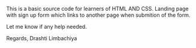This is a basic source code for learners of HTML AND CSS. Landing page with sign up form which links to another page when submition of the form.

Let me know if any help needed.

Regards,
Drashti Limbachiya
